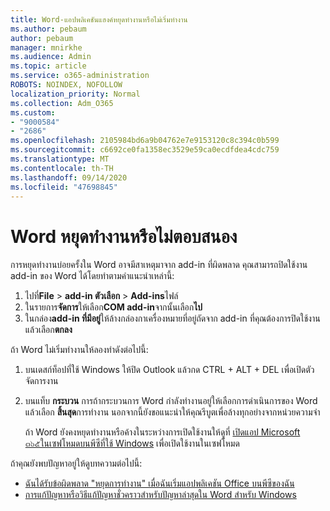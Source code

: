 ```yaml
---
title: Word-แอปพลิเคชันแฮงค์หยุดทำงานหรือไม่เริ่มทำงาน
ms.author: pebaum
author: pebaum
manager: mnirkhe
ms.audience: Admin
ms.topic: article
ms.service: o365-administration
ROBOTS: NOINDEX, NOFOLLOW
localization_priority: Normal
ms.collection: Adm_O365
ms.custom:
- "9000584"
- "2686"
ms.openlocfilehash: 2105984bd6a9b04762e7e9153120c8c394c0b599
ms.sourcegitcommit: c6692ce0fa1358ec3529e59ca0ecdfdea4cdc759
ms.translationtype: MT
ms.contentlocale: th-TH
ms.lasthandoff: 09/14/2020
ms.locfileid: "47698845"
---
```

# <a name="word-crashes-or-doesnt-respond"></a>Word หยุดทำงานหรือไม่ตอบสนอง

การหยุดทำงานบ่อยครั้งใน Word อาจมีสาเหตุมาจาก add-in ที่ผิดพลาด คุณสามารถปิดใช้งาน add-in ของ Word ได้โดยทำตามคำแนะนำเหล่านี้:

1. ไปที่**File**  >  **add-in ตัวเลือก**  >  **Add-ins**ไฟล์
2. ในรายการ**จัดการ**ให้เลือก**COM add-in**จากนั้นเลือก**ไป**
3. ในกล่อง**add-in ที่มีอยู่**ให้ล้างกล่องกาเครื่องหมายที่อยู่ถัดจาก add-in ที่คุณต้องการปิดใช้งานแล้วเลือก**ตกลง**

ถ้า Word ไม่เริ่มทำงานให้ลองทำดังต่อไปนี้:

1.   บนเดสก์ท็อปที่ใช้ Windows ให้ปิด Outlook แล้วกด CTRL + ALT + DEL เพื่อเปิดตัวจัดการงาน 
2. บนแท็บ **กระบวน** การถ้ากระบวนการ Word กำลังทำงานอยู่ให้เลือกการดำเนินการของ Word แล้วเลือก **สิ้นสุด**การทำงาน นอกจากนี้ยังขอแนะนำให้คุณรีบูตเพื่อล้างทุกอย่างจากหน่วยความจำ

    ถ้า Word ยังคงหยุดทำงานหรือค้างในระหว่างการเปิดใช้งานให้ดูที่ [เปิดแอป Microsoft ๓๖๕ในเซฟโหมดบนพีซีที่ใช้ Windows](https://support.office.com/article/Open-Office-apps-in-safe-mode-on-a-Windows-PC-dedf944a-5f4b-4afb-a453-528af4f7ac72) เพื่อเปิดใช้งานในเซฟโหมด

ถ้าคุณยังพบปัญหาอยู่ให้ดูบทความต่อไปนี้: 
- [ฉันได้รับข้อผิดพลาด "หยุดการทำงาน" เมื่อฉันเริ่มแอปพลิเคชัน Office บนพีซีของฉัน](https://support.office.com/article/52bd7985-4e99-4a35-84c8-2d9b8301a2fa)
- [การแก้ปัญหาหรือวิธีแก้ปัญหาชั่วคราวสำหรับปัญหาล่าสุดใน Word สำหรับ Windows](https://support.office.com/article/bf6bf17c-2807-4871-83ce-e337ae8f0b86)